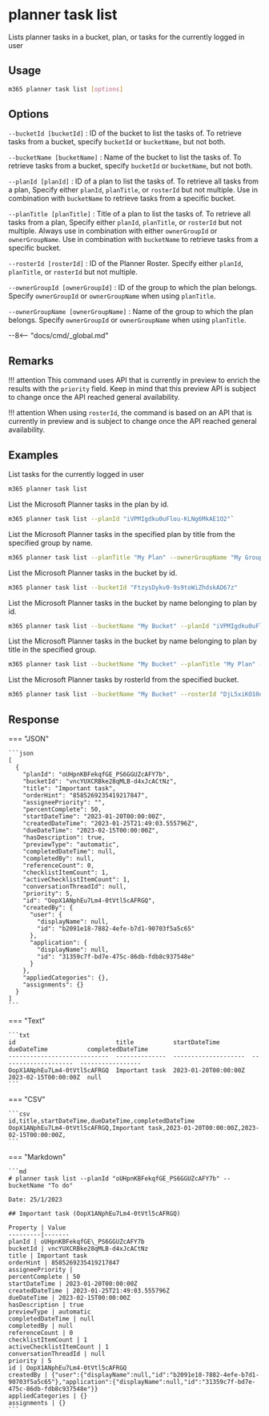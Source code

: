 # planner task list

Lists planner tasks in a bucket, plan, or tasks for the currently logged in user

## Usage

```sh
m365 planner task list [options]
```

## Options

`--bucketId [bucketId]`
: ID of the bucket to list the tasks of. To retrieve tasks from a bucket, specify `bucketId` or `bucketName`, but not both.

`--bucketName [bucketName]`
: Name of the bucket to list the tasks of. To retrieve tasks from a bucket, specify `bucketId` or `bucketName`, but not both.

`--planId [planId]`
: ID of a plan to list the tasks of. To retrieve all tasks from a plan, Specify either `planId`, `planTitle`, or `rosterId` but not multiple. Use in combination with `bucketName` to retrieve tasks from a specific bucket.

`--planTitle [planTitle]`
: Title of a plan to list the tasks of. To retrieve all tasks from a plan, Specify either `planId`, `planTitle`, or `rosterId` but not multiple. Always use in combination with either `ownerGroupId` or `ownerGroupName`. Use in combination with `bucketName` to retrieve tasks from a specific bucket.

`--rosterId [rosterId]`
: ID of the Planner Roster. Specify either `planId`, `planTitle`, or `rosterId` but not multiple.

`--ownerGroupId [ownerGroupId]`
: ID of the group to which the plan belongs. Specify `ownerGroupId` or `ownerGroupName` when using `planTitle`.

`--ownerGroupName [ownerGroupName]`
: Name of the group to which the plan belongs. Specify `ownerGroupId` or `ownerGroupName` when using `planTitle`.

--8<-- "docs/cmd/_global.md"

## Remarks

!!! attention
    This command uses API that is currently in preview to enrich the results with the `priority` field. Keep in mind that this preview API is subject to change once the API reached general availability.

!!! attention
    When using `rosterId`, the command is based on an API that is currently in preview and is subject to change once the API reached general availability.

## Examples

List tasks for the currently logged in user

```sh
m365 planner task list
```

List the Microsoft Planner tasks in the plan by id.

```sh
m365 planner task list --planId "iVPMIgdku0uFlou-KLNg6MkAE1O2"`
```

List the Microsoft Planner tasks in the specified plan by title from the specified group by name.

```sh
m365 planner task list --planTitle "My Plan" --ownerGroupName "My Group"
```

List the Microsoft Planner tasks in the bucket by id.

```sh
m365 planner task list --bucketId "FtzysDykv0-9s9toWiZhdskAD67z"
```

List the Microsoft Planner tasks in the bucket by name belonging to plan by id.

```sh
m365 planner task list --bucketName "My Bucket" --planId "iVPMIgdku0uFlou-KLNg6MkAE1O2"
```

List the Microsoft Planner tasks in the bucket by name belonging to plan by title in the specified group.

```sh
m365 planner task list --bucketName "My Bucket" --planTitle "My Plan" --ownerGroupName "My Group"
```

List the Microsoft Planner tasks by rosterId from the specified bucket.

```sh
m365 planner task list --bucketName "My Bucket" --rosterId "DjL5xiKO10qut8LQgztpKskABWna"
```

## Response

=== "JSON"

    ```json
    [
      {
        "planId": "oUHpnKBFekqfGE_PS6GGUZcAFY7b",
        "bucketId": "vncYUXCRBke28qMLB-d4xJcACtNz",
        "title": "Important task",
        "orderHint": "8585269235419217847",
        "assigneePriority": "",
        "percentComplete": 50,
        "startDateTime": "2023-01-20T00:00:00Z",
        "createdDateTime": "2023-01-25T21:49:03.555796Z",
        "dueDateTime": "2023-02-15T00:00:00Z",
        "hasDescription": true,
        "previewType": "automatic",
        "completedDateTime": null,
        "completedBy": null,
        "referenceCount": 0,
        "checklistItemCount": 1,
        "activeChecklistItemCount": 1,
        "conversationThreadId": null,
        "priority": 5,
        "id": "OopX1ANphEu7Lm4-0tVtl5cAFRGQ",
        "createdBy": {
          "user": {
            "displayName": null,
            "id": "b2091e18-7882-4efe-b7d1-90703f5a5c65"
          },
          "application": {
            "displayName": null,
            "id": "31359c7f-bd7e-475c-86db-fdb8c937548e"
          }
        },
        "appliedCategories": {},
        "assignments": {}
      }
    ]
    ```

=== "Text"

    ```txt
    id                            title           startDateTime         dueDateTime           completedDateTime
    ----------------------------  --------------  --------------------  --------------------  -----------------
    OopX1ANphEu7Lm4-0tVtl5cAFRGQ  Important task  2023-01-20T00:00:00Z  2023-02-15T00:00:00Z  null
    ```

=== "CSV"

    ```csv
    id,title,startDateTime,dueDateTime,completedDateTime
    OopX1ANphEu7Lm4-0tVtl5cAFRGQ,Important task,2023-01-20T00:00:00Z,2023-02-15T00:00:00Z,
    ```

=== "Markdown"

    ```md
    # planner task list --planId "oUHpnKBFekqfGE_PS6GGUZcAFY7b" --bucketName "To do"

    Date: 25/1/2023

    ## Important task (OopX1ANphEu7Lm4-0tVtl5cAFRGQ)

    Property | Value
    ---------|-------
    planId | oUHpnKBFekqfGE\_PS6GGUZcAFY7b
    bucketId | vncYUXCRBke28qMLB-d4xJcACtNz
    title | Important task
    orderHint | 8585269235419217847
    assigneePriority |
    percentComplete | 50
    startDateTime | 2023-01-20T00:00:00Z
    createdDateTime | 2023-01-25T21:49:03.555796Z
    dueDateTime | 2023-02-15T00:00:00Z
    hasDescription | true
    previewType | automatic
    completedDateTime | null
    completedBy | null
    referenceCount | 0
    checklistItemCount | 1
    activeChecklistItemCount | 1
    conversationThreadId | null
    priority | 5
    id | OopX1ANphEu7Lm4-0tVtl5cAFRGQ
    createdBy | {"user":{"displayName":null,"id":"b2091e18-7882-4efe-b7d1-90703f5a5c65"},"application":{"displayName":null,"id":"31359c7f-bd7e-475c-86db-fdb8c937548e"}}
    appliedCategories | {}
    assignments | {}
    ```
